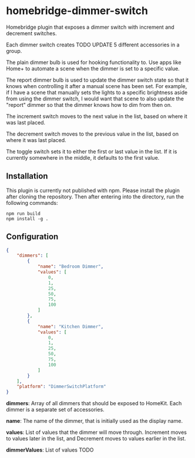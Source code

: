 # homebridge-dimmer-switch
Homebridge plugin that exposes a dimmer switch with increment and decrement switches.

Each dimmer switch creates TODO UPDATE 5 different accessories in a group.

The plain dimmer bulb is used for hooking functionality to. Use apps like Home+ to automate a scene when the dimmer is set to a specific value.

The report dimmer bulb is used to update the dimmer switch state so that it knows when controlling it after a manual scene has been set. For example, if I have a scene that manually sets the lights to a specific brightness aside from using the dimmer switch, I would want that scene to also update the "report" dimmer so that the dimmer knows how to dim from then on.

The increment switch moves to the next value in the list, based on where it was last placed.

The decrement switch moves to the previous value in the list, based on where it was last placed.

The toggle switch sets it to either the first or last value in the list. If it is currently somewhere in the middle, it defaults to the first value.

## Installation

This plugin is currently not published with npm. Please install the plugin after cloning the repository. Then after entering into the directory, run the following commands:

```
npm run build
npm install -g .
```

## Configuration

```json
{
    "dimmers": [
        {
            "name": "Bedroom Dimmer",
            "values": [
                0,
                1,
                25,
                50,
                75,
                100
            ]
        },
        {
            "name": "Kitchen Dimmer",
            "values": [
                0,
                1,
                25,
                50,
                75,
                100
            ]
        }
    ],
    "platform": "DimmerSwitchPlatform"
}
```

**dimmers**: Array of all dimmers that should be exposed to HomeKit. Each dimmer is a separate set of accessories.

**name**: The name of the dimmer, that is initially used as the display name.

**values**: List of values that the dimmer will move through. Increment moves to values later in the list, and Decrement moves to values earlier in the list.

**dimmerValues**: List of values TODO
